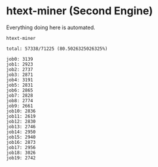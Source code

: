 # htext-miner (Second Engine)

Everything doing here is automated.

```
htext-miner

total: 57338/71225 (80.5026325026325%)

job0: 3139
job1: 2923
job2: 2737
job3: 2871
job4: 3191
job5: 2831
job6: 2865
job7: 2828
job8: 2774
job9: 2661
job10: 2836
job11: 2619
job12: 2830
job13: 2746
job14: 2950
job15: 2940
job16: 2873
job17: 2956
job18: 3026
job19: 2742
```